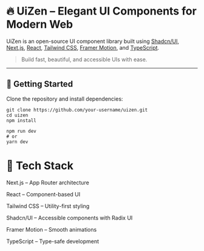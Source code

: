 # 🔥 UiZen – Elegant UI Components for Modern Web

UiZen is an open-source UI component library built using [Shadcn/UI](https://ui.shadcn.com), [Next.js](https://nextjs.org), [React](https://reactjs.org), [Tailwind CSS](https://tailwindcss.com), [Framer Motion](https://www.framer.com/motion/), and [TypeScript](https://www.typescriptlang.org).

> Build fast, beautiful, and accessible UIs with ease.

---

## 🚀 Getting Started

Clone the repository and install dependencies:

```
git clone https://github.com/your-username/uizen.git
cd uizen
npm install
```
```
npm run dev
# or
yarn dev
```

# 🧱 Tech Stack
 Next.js – App Router architecture

 React – Component-based UI

 Tailwind CSS – Utility-first styling

 Shadcn/UI – Accessible components with Radix UI

 Framer Motion – Smooth animations

 TypeScript – Type-safe development

